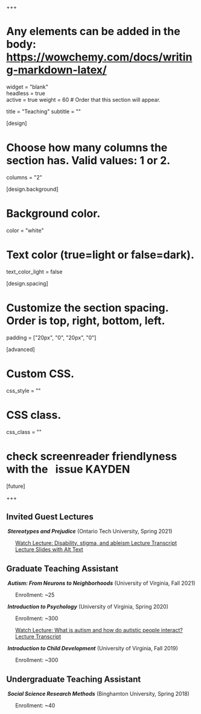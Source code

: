 +++
# Any elements can be added in the body: https://wowchemy.com/docs/writing-markdown-latex/

widget = "blank"  
headless = true  
active = true
weight = 60  # Order that this section will appear.

title = "Teaching"
subtitle = ""

[design]
  # Choose how many columns the section has. Valid values: 1 or 2.
  columns = "2"

[design.background]
  # Background color.
   color = "white"

# Text color (true=light or false=dark).
  text_color_light = false

[design.spacing]
  # Customize the section spacing. Order is top, right, bottom, left.
  padding = ["20px", "0", "20px", "0"]

[advanced]
 # Custom CSS. 
 css_style = ""
 
 # CSS class.
 css_class = ""
# check screenreader friendlyness with the <span>&#160;</span> issue KAYDEN

[future]


+++
## **Invited Guest Lectures**
<h5 style="display:inline;"><span>&#160;</span>Stereotypes and Prejudice</h5> <style="display:inline;"> (Ontario Tech University, Spring 2021)
<ul>
<a class="btn btn-outline-primary my-1 mr-1 btn-sm" href="https://youtu.be/e0gad4bJJNA"
    target="_blank" rel="noopener">
    Watch Lecture: Disability, stigma, and ableism
    </a>  
<a class="btn btn-outline-primary my-1 mr-1 btn-sm" href="https://docs.google.com/document/d/1KEioq-d-2XCcyyEAhwvv6hjodFKaXvaN_h0esZnl7oo/edit?usp=sharing"
    target="_blank" rel="noopener">
    Lecture Transcript
    </a>
<a class="btn btn-outline-primary my-1 mr-1 btn-sm" href="https://docs.google.com/presentation/d/18OhvLKq9fkkv8MG3BUuQ5cH1CDXZp2gRq4q2WWKj7io/edit?usp=sharing"
    target="_blank" rel="noopener">
    Lecture Slides with Alt Text
    </a>
</ul>

## **Graduate Teaching Assistant**
<h5 style="display:inline;"><span>&#160;</span>Autism: From Neurons to Neighborhoods</h5> <style="display:inline;"> (University of Virginia, Fall 2021)
<ul>Enrollment: ~25</ul> 

<h5 style="display:inline;"><span>&#160;</span>Introduction to Psychology</h5> <style="display:inline;"> (University of Virginia, Spring 2020)
<ul>Enrollment: ~300

<a class="btn btn-outline-primary my-1 mr-1 btn-sm" href="https://youtu.be/iT1bzT0lWm4"
    target="_blank" rel="noopener">
    Watch Lecture: What is autism and how do autistic people interact?
    </a>   
<a class="btn btn-outline-primary my-1 mr-1 btn-sm" href="https://docs.google.com/document/d/1GSxDzRlYscZ88MaNULWxSRb1XK54k6aMX2ViWfTINeQ/edit"
    target="_blank" rel="noopener">
    Lecture Transcript
    </a>
</ul>     
    
<h5 style="display:inline;"><span>&#160;</span>Introduction to Child Development</h5> <style="display:inline;">  (University of Virginia, Fall 2019)
<ul>Enrollment: ~300</ul>

## **Undergraduate Teaching Assistant**
<h5 style="display:inline;"><span>&#160;</span>Social Science Research Methods</h5> <style="display:inline;"> (Binghamton University, Spring 2018)
<ul>Enrollment: ~40</ul>
